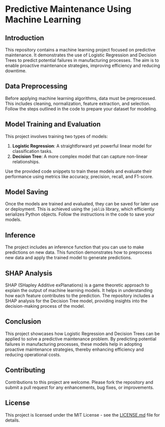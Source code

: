 # Predictive Maintenance Using Machine Learning

## Introduction
This repository contains a machine learning project focused on predictive maintenance. It demonstrates the use of Logistic Regression and Decision Trees to predict potential failures in manufacturing processes. The aim is to enable proactive maintenance strategies, improving efficiency and reducing downtime.

## Data Preprocessing
Before applying machine learning algorithms, data must be preprocessed. This includes cleaning, normalization, feature extraction, and selection. Follow the steps outlined in the code to prepare your dataset for modeling.

## Model Training and Evaluation
This project involves training two types of models:
1. **Logistic Regression**: A straightforward yet powerful linear model for classification tasks.
2. **Decision Tree**: A more complex model that can capture non-linear relationships.

Use the provided code snippets to train these models and evaluate their performance using metrics like accuracy, precision, recall, and F1-score.

## Model Saving
Once the models are trained and evaluated, they can be saved for later use or deployment. This is achieved using the `joblib` library, which efficiently serializes Python objects. Follow the instructions in the code to save your models.

## Inference
The project includes an inference function that you can use to make predictions on new data. This function demonstrates how to preprocess new data and apply the trained model to generate predictions.

## SHAP Analysis
SHAP (SHapley Additive exPlanations) is a game theoretic approach to explain the output of machine learning models. It helps in understanding how each feature contributes to the prediction. The repository includes a SHAP analysis for the Decision Tree model, providing insights into the decision-making process of the model.

## Conclusion
This project showcases how Logistic Regression and Decision Trees can be applied to solve a predictive maintenance problem. By predicting potential failures in manufacturing processes, these models help in adopting proactive maintenance strategies, thereby enhancing efficiency and reducing operational costs.

## Contributing
Contributions to this project are welcome. Please fork the repository and submit a pull request for any enhancements, bug fixes, or improvements.

## License
This project is licensed under the MIT License - see the [LICENSE.md](LICENSE.md) file for details.
